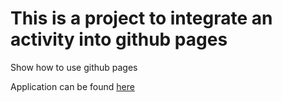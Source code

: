 # This is a project to integrate an activity into github pages

Show how to use github pages


Application can be found [here](CryptoRight)
